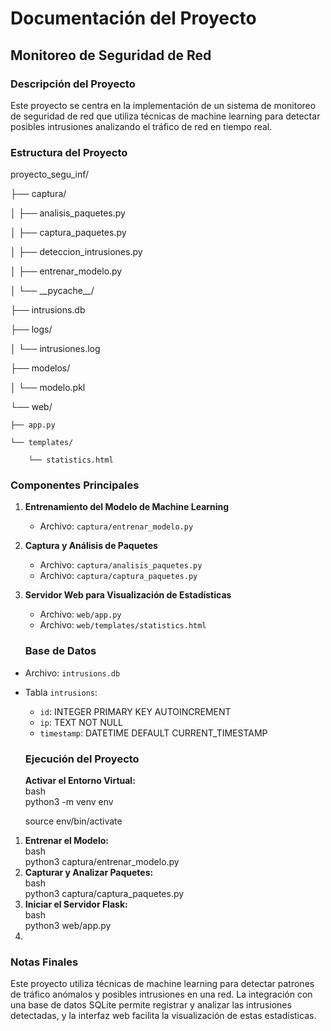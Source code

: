 # **Documentación del Proyecto**

## **Monitoreo de Seguridad de Red**

### **Descripción del Proyecto**

Este proyecto se centra en la implementación de un sistema de monitoreo de seguridad de red que utiliza técnicas de machine learning para detectar posibles intrusiones analizando el tráfico de red en tiempo real.

### **Estructura del Proyecto**

proyecto\_segu\_inf/

├── captura/

│   ├── analisis\_paquetes.py

│   ├── captura\_paquetes.py

│   ├── deteccion\_intrusiones.py

│   ├── entrenar\_modelo.py

│   └── \_\_pycache\_\_/

├── intrusions.db

├── logs/

│   └── intrusiones.log

├── modelos/

│   └── modelo.pkl

└── web/

    ├── app.py

    └── templates/

        └── statistics.html

### **Componentes Principales**

1. **Entrenamiento del Modelo de Machine Learning**  
   * Archivo: `captura/entrenar_modelo.py`  
2. **Captura y Análisis de Paquetes**  
   * Archivo: `captura/analisis_paquetes.py`  
   * Archivo: `captura/captura_paquetes.py`  
3. **Servidor Web para Visualización de Estadísticas**  
   * Archivo: `web/app.py`  
   * Archivo: `web/templates/statistics.html`

   ### **Base de Datos**

* Archivo: `intrusions.db`  
* Tabla `intrusions`:  
  * `id`: INTEGER PRIMARY KEY AUTOINCREMENT  
  * `ip`: TEXT NOT NULL  
  * `timestamp`: DATETIME DEFAULT CURRENT\_TIMESTAMP

  ### **Ejecución del Proyecto**

  **Activar el Entorno Virtual:**  
    bash  
    python3 \-m venv env

  source env/bin/activate

1.   
   **Entrenar el Modelo:**  
   bash  
   python3 captura/entrenar\_modelo.py  
2.   
   **Capturar y Analizar Paquetes:**  
   bash  
   python3 captura/captura\_paquetes.py  
3.   
   **Iniciar el Servidor Flask:**  
   bash  
   python3 web/app.py  
4. 

   ### **Notas Finales**

Este proyecto utiliza técnicas de machine learning para detectar patrones de tráfico anómalos y posibles intrusiones en una red. La integración con una base de datos SQLite permite registrar y analizar las intrusiones detectadas, y la interfaz web facilita la visualización de estas estadísticas.

